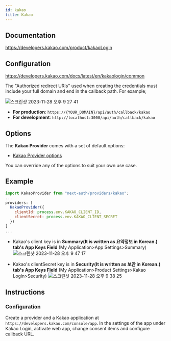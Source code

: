 ```yaml
---
id: kakao
title: Kakao
---
```


## Documentation

https://developers.kakao.com/product/kakaoLogin

## Configuration

https://developers.kakao.com/docs/latest/en/kakaologin/common

The "Authorized redirect URIs" used when creating the credentials must include your full domain and end in the callback path. For example;

![스크린샷 2023-11-28 오후 9 27 41](https://github.com/nextauthjs/next-auth/assets/66895208/7d4c2df6-45a6-4937-bb10-4b47c987bff4)

- **For production**: `https://{YOUR_DOMAIN}/api/auth/callback/kakao`
- **For development**: `http://localhost:3000/api/auth/callback/kakao`

## Options

The **Kakao Provider** comes with a set of default options:

- [Kakao Provider options](https://github.com/nextauthjs/next-auth/blob/v4/packages/next-auth/src/providers/kakao.ts)

You can override any of the options to suit your own use case.

## Example

```js
import KakaoProvider from "next-auth/providers/kakao";
...
providers: [
  KakaoProvider({
    clientId: process.env.KAKAO_CLIENT_ID,
    clientSecret: process.env.KAKAO_CLIENT_SECRET
  })
]
...
```
- Kakao's client key is in **Summary(It is written as 요약정보 in Korean.) tab's App Keys Field** (My Application>App Settings>Summary)
![스크린샷 2023-11-28 오후 9 47 17](https://github.com/nextauthjs/next-auth/assets/66895208/a87e5705-26b9-4f83-99d7-6df097a3632c)

- Kakao's clientSecret key is in **Security(It is written as 보안 in Korean.) tab's App Keys Field** (My Application>Product Settings>Kakao Login>Security)
![스크린샷 2023-11-28 오후 9 38 25](https://github.com/nextauthjs/next-auth/assets/66895208/6a763921-4f70-40f4-a3e1-9abc78276d45)

## Instructions

### Configuration

Create a provider and a Kakao application at `https://developers.kakao.com/console/app`. In the settings of the app under Kakao Login, activate web app, change consent items and configure callback URL.
